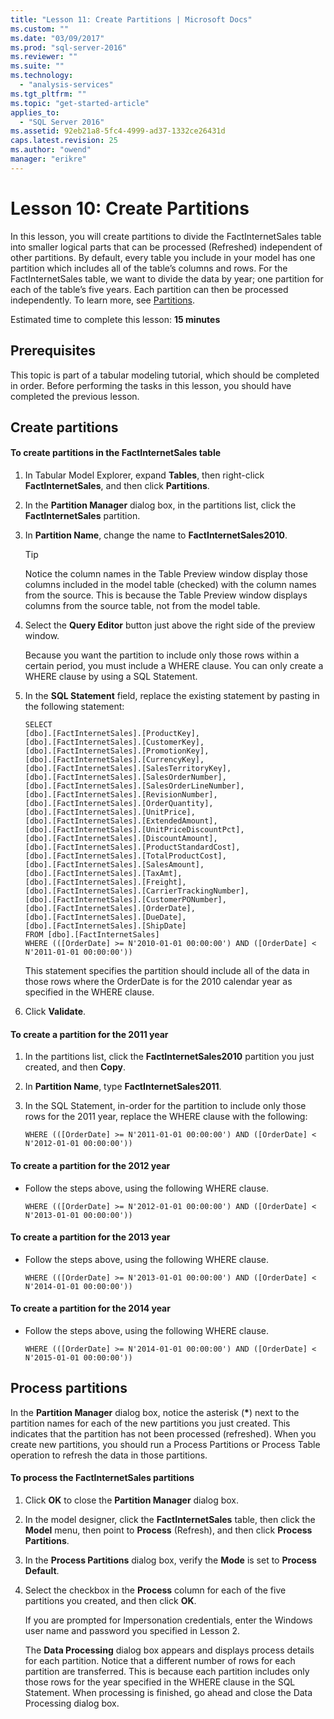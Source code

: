 ```yaml
---
title: "Lesson 11: Create Partitions | Microsoft Docs"
ms.custom: ""
ms.date: "03/09/2017"
ms.prod: "sql-server-2016"
ms.reviewer: ""
ms.suite: ""
ms.technology: 
  - "analysis-services"
ms.tgt_pltfrm: ""
ms.topic: "get-started-article"
applies_to: 
  - "SQL Server 2016"
ms.assetid: 92eb21a8-5fc4-4999-ad37-1332ce26431d
caps.latest.revision: 25
ms.author: "owend"
manager: "erikre"
---
```

# Lesson 10: Create Partitions
In this lesson, you will create partitions to divide the FactInternetSales table into smaller logical parts that can be processed (Refreshed) independent of other partitions. By default, every table you include in your model has one partition which includes all of the table’s columns and rows. For the FactInternetSales table, we want to divide the data by year; one partition for each of the table’s five years.  Each partition can then be processed independently. To learn more, see [Partitions](../../analysis-services/tabular-models/partitions-ssas-tabular.md).  
  
Estimated time to complete this lesson: **15 minutes**  
  
## Prerequisites  
This topic is part of a tabular modeling tutorial, which should be completed in order. Before performing the tasks in this lesson, you should have completed the previous lesson.  
  
## Create partitions  
  
#### To create partitions in the FactInternetSales table  
  
1.  In Tabular Model Explorer, expand **Tables**, then right-click **FactInternetSales**, and then click **Partitions**.  
  
2.  In the **Partition Manager** dialog box, in the partitions list, click the **FactInternetSales** partition.  
  
3.  In **Partition Name**, change the name to **FactInternetSales2010**.  
  
    > [!TIP]  
    > Notice the column names in the Table Preview window display those columns included in the model table (checked) with the column names from the source. This is because the Table Preview window displays columns from the source table, not from the model table.  
  
4.  Select the **Query Editor** button just above the right side of the preview window.  
  
    Because you want the partition to include only those rows within a certain period, you must include a WHERE clause. You can only create a WHERE clause by using a SQL Statement.  
  
5.  In the **SQL Statement** field, replace the existing statement by pasting in the following statement:  
  
    ```  
    SELECT   
    [dbo].[FactInternetSales].[ProductKey],  
    [dbo].[FactInternetSales].[CustomerKey],  
    [dbo].[FactInternetSales].[PromotionKey],  
    [dbo].[FactInternetSales].[CurrencyKey],  
    [dbo].[FactInternetSales].[SalesTerritoryKey],  
    [dbo].[FactInternetSales].[SalesOrderNumber],  
    [dbo].[FactInternetSales].[SalesOrderLineNumber],  
    [dbo].[FactInternetSales].[RevisionNumber],  
    [dbo].[FactInternetSales].[OrderQuantity],  
    [dbo].[FactInternetSales].[UnitPrice],  
    [dbo].[FactInternetSales].[ExtendedAmount],  
    [dbo].[FactInternetSales].[UnitPriceDiscountPct],  
    [dbo].[FactInternetSales].[DiscountAmount],  
    [dbo].[FactInternetSales].[ProductStandardCost],  
    [dbo].[FactInternetSales].[TotalProductCost],  
    [dbo].[FactInternetSales].[SalesAmount],  
    [dbo].[FactInternetSales].[TaxAmt],  
    [dbo].[FactInternetSales].[Freight],  
    [dbo].[FactInternetSales].[CarrierTrackingNumber],  
    [dbo].[FactInternetSales].[CustomerPONumber],  
    [dbo].[FactInternetSales].[OrderDate],  
    [dbo].[FactInternetSales].[DueDate],  
    [dbo].[FactInternetSales].[ShipDate]   
    FROM [dbo].[FactInternetSales]  
    WHERE (([OrderDate] >= N'2010-01-01 00:00:00') AND ([OrderDate] < N'2011-01-01 00:00:00'))  
    ```  
  
    This statement specifies the partition should include all of the data in those rows where the OrderDate is for the 2010 calendar year as specified in the WHERE clause.  
  
6.  Click **Validate**.  
  
  
#### To create a partition for the 2011 year  
  
1.  In the partitions list, click the **FactInternetSales2010** partition you just created, and then **Copy**.  
  
2.  In **Partition Name**, type **FactInternetSales2011**.  
  
3.  In the SQL Statement, in-order for the partition to include only those rows for the 2011 year, replace the WHERE clause with the following:  
  
    ```  
    WHERE (([OrderDate] >= N'2011-01-01 00:00:00') AND ([OrderDate] < N'2012-01-01 00:00:00'))  
    ```  
  
#### To create a partition for the 2012 year  
  
- Follow the steps above, using the following WHERE clause. 
  
    ```  
    WHERE (([OrderDate] >= N'2012-01-01 00:00:00') AND ([OrderDate] < N'2013-01-01 00:00:00'))  
    ```  
  
#### To create a partition for the 2013 year  
  
- Follow the steps above, using the following WHERE clause. 
  
    ```  
    WHERE (([OrderDate] >= N'2013-01-01 00:00:00') AND ([OrderDate] < N'2014-01-01 00:00:00'))  
    ```  
  
#### To create a partition for the 2014 year  
  
- Follow the steps above, using the following WHERE clause. 
  
    ```  
    WHERE (([OrderDate] >= N'2014-01-01 00:00:00') AND ([OrderDate] < N'2015-01-01 00:00:00'))  
    ```  
  
## Process partitions  
In the **Partition Manager** dialog box, notice the asterisk (**\***) next to the partition names for each of the new partitions you just created. This indicates that the partition has not been processed (refreshed). When you create new partitions, you should run a Process Partitions or Process Table operation to refresh the data in those partitions.  
  
#### To process the FactInternetSales partitions  
  
1.  Click **OK** to close the **Partition Manager** dialog box.  
  
2.  In the model designer, click the **FactInternetSales** table, then click the **Model** menu, then point to **Process** (Refresh), and then click **Process Partitions**.  
  
3.  In the **Process Partitions** dialog box, verify the **Mode** is set to **Process Default**.  
  
4.  Select the checkbox in the **Process** column for each of the five partitions you created, and then click **OK**.  
  
    If you are prompted for Impersonation credentials, enter the Windows user name and password you specified in Lesson 2.  
  
    The **Data Processing** dialog box appears and displays process details for each partition. Notice that a different number of rows for each partition are transferred. This is because each partition includes only those rows for the year specified in the WHERE clause in the SQL Statement. When processing is finished, go ahead and close the Data Processing dialog box.  
  

  
  
